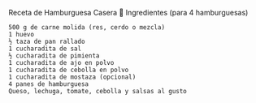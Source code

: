 Receta de Hamburguesa Casera 🍔
Ingredientes (para 4 hamburguesas)

    500 g de carne molida (res, cerdo o mezcla)
    1 huevo
    ½ taza de pan rallado
    1 cucharadita de sal
    ½ cucharadita de pimienta
    1 cucharadita de ajo en polvo
    1 cucharadita de cebolla en polvo
    1 cucharadita de mostaza (opcional)
    4 panes de hamburguesa
    Queso, lechuga, tomate, cebolla y salsas al gusto
    